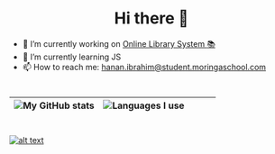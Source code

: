 <h1 align='center'>Hi there 👋</h1>


- 🔭 I’m currently working on [Online Library System :books:](https://github.com/Hanan-Hussein/Online-Library-System)
- 🌱 I’m currently learning JS
- 📫 How to reach me: hanan.ibrahim@student.moringaschool.com

# 


| ![My GitHub stats](https://github-readme-stats.vercel.app/api?username=Hanan-Hussein&theme=tokyonight&show_icons=true)  	| ![Languages I use](https://github-readme-stats.vercel.app/api/top-langs/?username=Hanan-Hussein&layout=compact&count_private=true&show_icons=true&langs_count=10&theme=tokyonight)  	|   	|   	|   	|
|-	|-	|-	|-	|-	|


#
[![alt text](https://img.shields.io/badge/-LinkedIn-0e76a8?style=plastic&logo=linkedIn)</a>](https://www.linkedin.com/in/hanan-hussein-ibrahim-9a478415a/)
